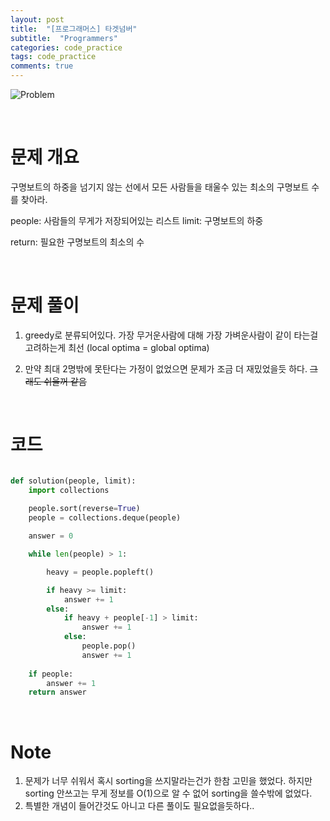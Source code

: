 ```yaml
---
layout: post
title:  "[프로그래머스] 타겟넘버"
subtitle:  "Programmers"
categories: code_practice
tags: code_practice
comments: true
---
```


![Problem](https://swha0105.github.io/assets/code_practice/P_boat.JPG)

<br/>

# 문제 개요

구명보트의 하중을 넘기지 않는 선에서 모든 사람들을 태울수 있는 최소의 구명보트 수를 찾아라.


people: 사람들의 무게가 저장되어있는 리스트
limit: 구명보트의 하중 

return: 필요한 구명보트의 최소의 수
  
<br/>

# 문제 풀이

1. greedy로 분류되어있다. 가장 무거운사람에 대해 가장 가벼운사람이 같이 타는걸 고려하는게 최선 (local optima = global optima)

2. 만약 최대 2명밖에 못탄다는 가정이 없었으면 문제가 조금 더 재밌었을듯 하다. ~~그래도 쉬울꺼 같음~~


<br/>

# 코드 

```python 

def solution(people, limit):
    import collections
    
    people.sort(reverse=True)
    people = collections.deque(people)

    answer = 0

    while len(people) > 1:

        heavy = people.popleft()

        if heavy >= limit:
            answer += 1
        else:
            if heavy + people[-1] > limit:
                answer += 1
            else:
                people.pop()   
                answer += 1
    
    if people:
        answer += 1
    return answer
```

<br/>

# Note

1. 문제가 너무 쉬워서 혹시 sorting을 쓰지말라는건가 한참 고민을 했었다. 하지만 sorting 안쓰고는 무게 정보를 O(1)으로 알 수 없어 sorting을 쓸수밖에 없었다.
2. 특별한 개념이 들어간것도 아니고 다른 풀이도 필요없을듯하다.. 